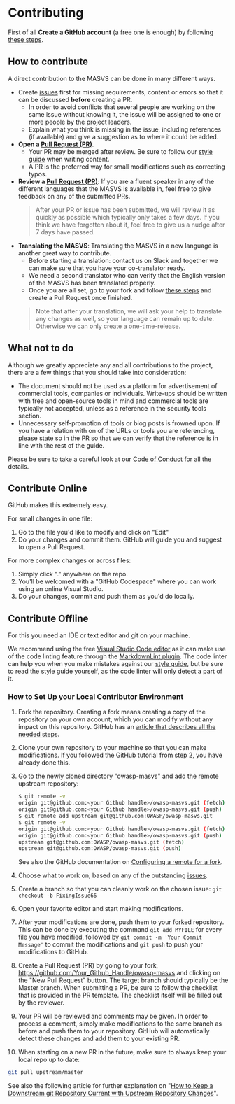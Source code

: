 # Contributing

First of all **Create a GitHub account** (a free one is enough) by following [these steps](https://help.github.com/en/articles/signing-up-for-a-new-github-account "Signing up for a new GitHub account").

## How to contribute

A direct contribution to the MASVS can be done in many different ways.

- Create [issues](https://github.com/OWASP/owasp-masvs/issues "MASVS Issues") first for missing requirements, content or errors so that it can be discussed **before** creating a PR.
  - In order to avoid conflicts that several people are working on the same issue without knowing it, the issue will be assigned to one or more people by the project leaders.
  - Explain what you think is missing in the issue, including references (if available) and give a suggestion as to where it could be added.
- **Open a [Pull Request (PR)](https://github.com/OWASP/owasp-masvs/pulls)**.
  - Your PR may be merged after review. Be sure to follow our [style guide](https://github.com/OWASP/owasp-mstg/blob/master/style_guide.md "MSTG Style Guide") when writing content.
  - A PR is the preferred way for small modifications such as correcting typos.
- **Review a [Pull Request (PR)](https://github.com/OWASP/owasp-masvs/pulls)**: If you are a fluent speaker in any of the different languages that the MASVS is available in, feel free to give feedback on any of the submitted PRs.
  > After your PR or issue has been submitted, we will review it as quickly as possible which typically only takes a few days. If you think we have forgotten about it, feel free to give us a nudge after 7 days have passed.
- **Translating the MASVS**: Translating the MASVS in a new language is another great way to contribute.
  - Before starting a translation: contact us on Slack and together we can make sure that you have your co-translator ready.
  - We need a second translator who can verify that the English version of the MASVS has been translated properly.
  - Once you are all set, go to your fork and follow [these steps](tools/README.md#adding-a-new-language) and create a Pull Request once finished.
  > Note that after your translation, we will ask your help to translate any changes as well, so your language can remain up to date. Otherwise we can only create a one-time-release.

## What not to do

Although we greatly appreciate any and all contributions to the project, there are a few things that you should take into consideration:

- The document should not be used as a platform for advertisement of commercial tools, companies or individuals. Write-ups should be written with free and open-source tools in mind and commercial tools are typically not accepted, unless as a reference in the security tools section.
- Unnecessary self-promotion of tools or blog posts is frowned upon. If you have a relation with on of the URLs or tools you are referencing, please state so in the PR so that we can verify that the reference is in line with the rest of the guide.

Please be sure to take a careful look at our [Code of Conduct](https://github.com/OWASP/owasp-mstg/blob/master/CODE_OF_CONDUCT.md "Code of Conduct") for all the details.

## Contribute Online

GitHub makes this extremely easy.

For small changes in one file:

1. Go to the file you'd like to modify and click on "Edit"
2. Do your changes and commit them. GitHub will guide you and suggest to open a Pull Request.

For more complex changes or across files:

1. Simply click "." anywhere on the repo.
2. You'll be welcomed with a "GitHub Codespace" where you can work using an online Visual Studio.
3. Do your changes, commit and push them as you'd do locally.

## Contribute Offline

For this you need an IDE or text editor and git on your machine.

We recommend using the free [Visual Studio Code editor](https://code.visualstudio.com "Visual Studio Code") as it can make use of the code linting feature through the [MarkdownLint plugin](https://github.com/DavidAnson/vscode-markdownlint#install "MarkdownLint plugin"). The code linter can help you when you make mistakes against our [style guide](https://github.com/OWASP/owasp-mstg/blob/master/style_guide.md "MSTG Style Guide"), but be sure to read the style guide yourself, as the code linter will only detect a part of it.

### How to Set Up your Local Contributor Environment

1. Fork the repository. Creating a fork means creating a copy of the repository on your own account, which you can modify without any impact on this repository. GitHub has an [article that describes all the needed steps](https://help.github.com/en/articles/fork-a-repo "Fork a repo").
2. Clone your own repository to your machine so that you can make modifications. If you followed the GitHub tutorial from step 2, you have already done this.
3. Go to the newly cloned directory "owasp-masvs" and add the remote upstream repository:

    ```bash
    $ git remote -v
    origin git@github.com:<your Github handle>/owasp-masvs.git (fetch)
    origin git@github.com:<your Github handle>/owasp-masvs.git (push)
    $ git remote add upstream git@github.com:OWASP/owasp-masvs.git
    $ git remote -v
    origin git@github.com:<your Github handle>/owasp-masvs.git (fetch)
    origin git@github.com:<your Github handle>/owasp-masvs.git (push)
    upstream git@github.com:OWASP/owasp-masvs.git (fetch)
    upstream git@github.com:OWASP/owasp-masvs.git (push)
    ```

    See also the GitHub documentation on [Configuring a remote for a fork](https://help.github.com/en/articles/configuring-a-remote-for-a-fork "Configuring a remote for a fork").

4. Choose what to work on, based on any of the outstanding [issues](https://github.com/OWASP/owasp-masvs/issues "MASVS Issues").
5. Create a branch so that you can cleanly work on the chosen issue: `git checkout -b FixingIssue66`
6. Open your favorite editor and start making modifications.
7. After your modifications are done, push them to your forked repository. This can be done by executing the command `git add MYFILE` for every file you have modified, followed by `git commit -m 'Your Commit Message'` to commit the modifications and `git push` to push your modifications to GitHub.
8. Create a Pull Request (PR) by going to your fork, <https://github.com/Your_Github_Handle/owasp-masvs> and clicking on the "New Pull Request" button. The target branch should typically be the Master branch. When submitting a PR, be sure to follow the checklist that is provided in the PR template. The checklist itself will be filled out by the reviewer.
9. Your PR will be reviewed and comments may be given. In order to process a comment, simply make modifications to the same branch as before and push them to your repository. GitHub will automatically detect these changes and add them to your existing PR.
10. When starting on a new PR in the future, make sure to always keep your local repo up to date:

```bash
git pull upstream/master
```

See also the following article for further explanation on "[How to Keep a Downstream git Repository Current with Upstream Repository Changes](https://medium.com/sweetmeat/how-to-keep-a-downstream-git-repository-current-with-upstream-repository-changes-10b76fad6d97 "How to Keep a Downstream git Repository Current with Upstream Repository Changes")".
